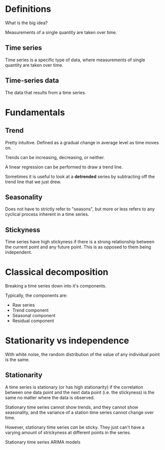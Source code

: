 # Definitions

What is the big idea?

Measurements of a single quantity are taken over time.

## Time series

Time series is a specific type of data, where measurements of single
quantity are taken over time.

##  Time-series data

The data that results from a time series.

# Fundamentals

##  Trend

Pretty intuitive. Defined as a gradual change in average level as time
moves on.

Trends can be increasing, decreasing, or neither.

A linear regression can be performed to draw a trend line.

Sometimes it is useful to look at a **detrended** series by subtracting
off the trend line that we just drew.

##  Seasonality

Does not have to strictly refer to "seasons", but more or less refers
to any cyclical process inherent in a time series.

##  Stickyness

Time series have high stickyness if there is a strong relationship
between the current point and any future point. This is as opposed to
them being independent.

# Classical decomposition

Breaking a time series down into it's components.

Typically, the components are:
- Raw series
- Trend component
- Seasonal component
- Residual component

# Stationarity vs independence

With white noise, the random distribution of the value of any
individual point is the same.

## Stationarity

A time series is stationary (or has high stationarity) if the
correlation between one data point and the next data point (i.e. the
stickyness) is the same no matter where the data is observed.

Stationary time series cannot show trends, and they cannot show
seasonality, and the variance of a station time series cannot change
over time.

However, stationary time series *can* be sticky. They just can't have
a varying amount of strickyness at different points in the series.

Stationary time series
ARIMA models
